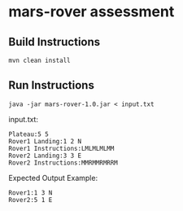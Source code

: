 # mars-rover assessment

## Build Instructions

  ```
  mvn clean install
  ```

## Run Instructions

  ```
  java -jar mars-rover-1.0.jar < input.txt
  ```

input.txt:
```
Plateau:5 5
Rover1 Landing:1 2 N
Rover1 Instructions:LMLMLMLMM
Rover2 Landing:3 3 E
Rover2 Instructions:MMRMMRMRRM
```

Expected Output Example:
```
Rover1:1 3 N
Rover2:5 1 E
```


